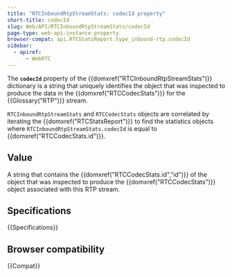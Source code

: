 ```yaml
---
title: "RTCInboundRtpStreamStats: codecId property"
short-title: codecId
slug: Web/API/RTCInboundRtpStreamStats/codecId
page-type: web-api-instance-property
browser-compat: api.RTCStatsReport.type_inbound-rtp.codecId
sidebar:
  - apiref:
      - WebRTC
---
```


The **`codecId`** property of the {{domxref("RTCInboundRtpStreamStats")}} dictionary is a string that uniquely identifies the object that was inspected to produce the data in the {{domxref("RTCCodecStats")}} for the {{Glossary("RTP")}} stream.

`RTCInboundRtpStreamStats` and `RTCCodecStats` objects are correlated by iterating the {{domxref("RTCStatsReport")}} to find the statistics objects where `RTCInboundRtpStreamStats.codecId` is equal to {{domxref("RTCCodecStats.id")}}.

## Value

A string that contains the {{domxref("RTCCodecStats.id","id")}} of the object that was inspected to produce the {{domxref("RTCCodecStats")}} object associated with this RTP stream.

## Specifications

{{Specifications}}

## Browser compatibility

{{Compat}}
